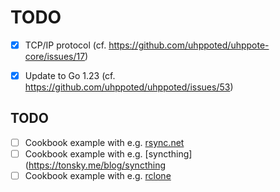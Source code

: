 # TODO

- [x] TCP/IP protocol (cf. https://github.com/uhppoted/uhppote-core/issues/17)
- [x] Update to Go 1.23 (cf. https://github.com/uhppoted/uhppoted/issues/53)


## TODO

- [ ] Cookbook example with e.g. [rsync.net](https://www.rsync.net)
- [ ] Cookbook example with e.g. [syncthing](https://tonsky.me/blog/syncthing
- [ ] Cookbook example with e.g. [rclone](https://rclone.org)
